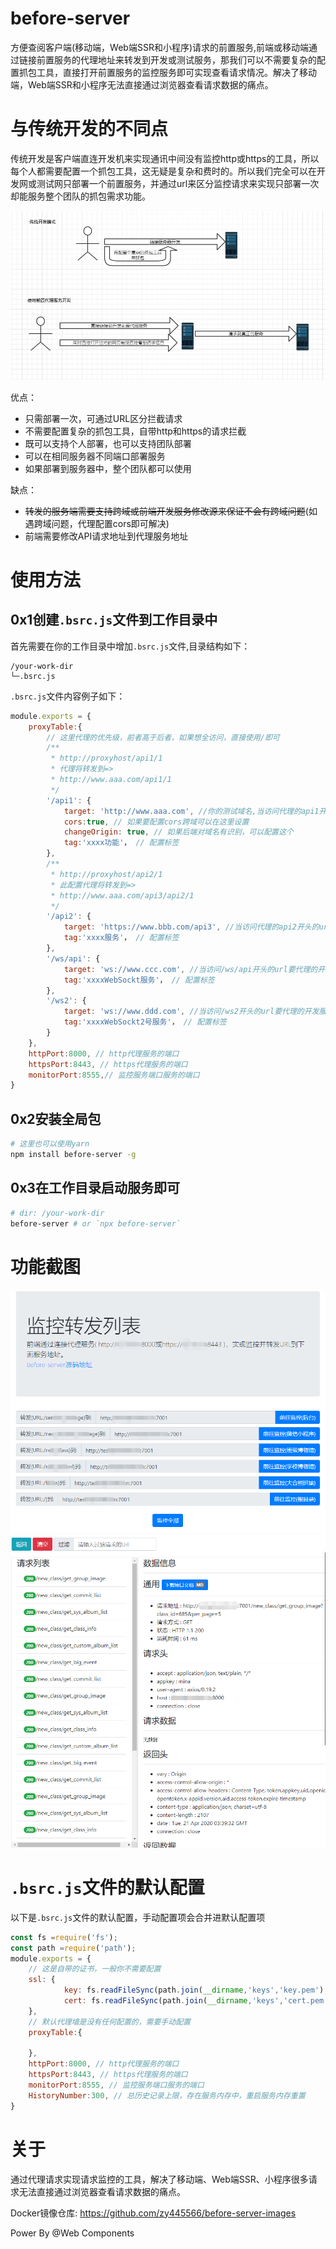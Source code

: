 # before-server
方便查阅客户端(移动端，Web端SSR和小程序)请求的前置服务,前端或移动端通过链接前置服务的代理地址来转发到开发或测试服务，那我们可以不需要复杂的配置抓包工具，直接打开前置服务的监控服务即可实现查看请求情况。解决了移动端，Web端SSR和小程序无法直接通过浏览器查看请求数据的痛点。

# 与传统开发的不同点
传统开发是客户端直连开发机来实现通讯中间没有监控http或https的工具，所以每个人都需要配置一个抓包工具，这无疑是复杂和费时的。所以我们完全可以在开发网或测试网只部署一个前置服务，并通过url来区分监控请求来实现只部署一次却能服务整个团队的抓包需求功能。

![图片说明](https://raw.githubusercontent.com/zy445566/zy445566.github.io/master/before-server/example.png)

优点：
* 只需部署一次，可通过URL区分拦截请求
* 不需要配置复杂的抓包工具，自带http和https的请求拦截
* 既可以支持个人部署，也可以支持团队部署
* 可以在相同服务器不同端口部署服务
* 如果部署到服务器中，整个团队都可以使用

缺点：
* ~~转发的服务端需要支持跨域或前端开发服务修改源来保证不会有跨域问题~~(如遇跨域问题，代理配置cors即可解决)
* 前端需要修改API请求地址到代理服务地址

# 使用方法
## 0x1创建`.bsrc.js`文件到工作目录中
首先需要在你的工作目录中增加`.bsrc.js`文件,目录结构如下：
```
/your-work-dir
└─.bsrc.js
```
`.bsrc.js`文件内容例子如下：
```js
module.exports = {
    proxyTable:{ 
        // 这里代理的优先级，前者高于后者，如果想全访问，直接使用/即可
        /**
         * http://proxyhost/api1/1 
         * 代理将转发到=> 
         * http://www.aaa.com/api1/1
         */
        '/api1': {
            target: 'http://www.aaa.com', //你的测试域名,当访问代理的api1开头的url要代理的开发服务
            cors:true, // 如果要配置cors跨域可以在这里设置
            changeOrigin: true, // 如果后端对域名有识别，可以配置这个
            tag:'xxxx功能'， // 配置标签
        },
        /**
         * http://proxyhost/api2/1 
         * 此配置代理将转发到=> 
         * http://www.aaa.com/api3/api2/1 
         */
        '/api2': {
            target: 'https://www.bbb.com/api3', //当访问代理的api2开头的url要代理的开发服务
            tag:'xxxx服务'， // 配置标签
        },
        '/ws/api': {
            target: 'ws://www.ccc.com', //当访问/ws/api开头的url要代理的开发服务
            tag:'xxxxWebSockt服务'， // 配置标签
        },
        '/ws2': {
            target: 'ws://www.ddd.com', //当访问/ws2开头的url要代理的开发服务
            tag:'xxxxWebSockt2号服务'， // 配置标签
        }
    },
    httpPort:8000, // http代理服务的端口
    httpsPort:8443, // https代理服务的端口
    monitorPort:8555,// 监控服务端口服务的端口
}
```
## 0x2安装全局包
```sh
# 这里也可以使用yarn
npm install before-server -g
```
## 0x3在工作目录启动服务即可
```sh
# dir: /your-work-dir
before-server # or `npx before-server` 
```

# 功能截图

![首页](https://raw.githubusercontent.com/zy445566/zy445566.github.io/master/before-server/home.png)
![监控页面](https://raw.githubusercontent.com/zy445566/zy445566.github.io/master/before-server/monitor.png)


# `.bsrc.js`文件的默认配置
以下是`.bsrc.js`文件的默认配置，手动配置项会合并进默认配置项
```js
const fs =require('fs');
const path =require('path');
module.exports = {
    // 这是自带的证书，一般你不需要配置
    ssl: {
            key: fs.readFileSync(path.join(__dirname,'keys','key.pem'), 'utf8'),
            cert: fs.readFileSync(path.join(__dirname,'keys','cert.pem'), 'utf8')
    },
    // 默认代理墙是没有任何配置的，需要手动配置
    proxyTable:{

    },
    httpPort:8000, // http代理服务的端口
    httpsPort:8443, // https代理服务的端口
    monitorPort:8555, // 监控服务端口服务的端口
    HistoryNumber:300, // 总历史记录上限，存在服务内存中，重启服务内存重置
}
```


# 关于
通过代理请求实现请求监控的工具，解决了移动端、Web端SSR、小程序很多请求无法直接通过浏览器查看请求数据的痛点。

Docker镜像仓库: https://github.com/zy445566/before-server-images

Power By @Web Components
